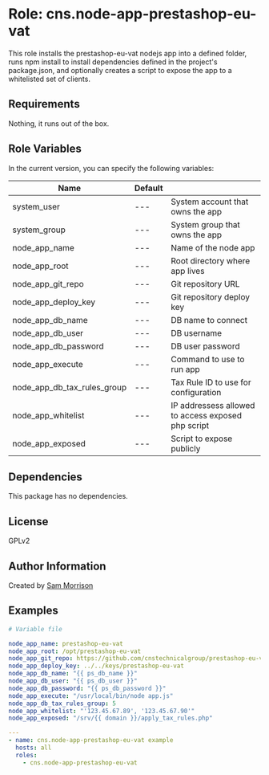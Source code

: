 Role: cns.node-app-prestashop-eu-vat
========

This role installs the prestashop-eu-vat nodejs app into a defined folder, runs npm install to install dependencies defined in the project's package.json, and optionally creates a script to expose the app to a whitelisted set of clients.

Requirements
------------

Nothing, it runs out of the box.

Role Variables
--------------

In the current version, you can specify the following variables:

| Name               | Default |                                      |
|--------------------|---------|--------------------------------------|
| system_user        |   ---   | System account that owns the app    |
| system_group       |   ---   | System group that owns the app      |
| node_app_name      |   ---   | Name of the node app                 |
| node_app_root      |   ---   | Root directory where app lives |
| node_app_git_repo  |   ---   | Git repository URL |
| node_app_deploy_key|   ---   | Git repository deploy key |
| node_app_db_name|   ---   | DB name to connect |
| node_app_db_user|   ---   | DB username|
| node_app_db_password|   ---   | DB user password |
| node_app_execute|   ---   | Command to use to run app |
| node_app_db_tax_rules_group|   ---   | Tax Rule ID to use for configuration |
| node_app_whitelist|   ---   | IP addressess allowed to access exposed php script|
| node_app_exposed|   ---   | Script to expose publicly |


Dependencies
------------

This package has no dependencies.

License
-------

GPLv2

Author Information
------------------

Created by [Sam Morrison](https://www.twitter.com/samcns)

Examples
--------

```yaml
# Variable file

node_app_name: prestashop-eu-vat
node_app_root: /opt/prestashop-eu-vat
node_app_git_repo: https://github.com/cnstechnicalgroup/prestashop-eu-vat.git
node_app_deploy_key: ../../keys/prestashop-eu-vat
node_app_db_name: "{{ ps_db_name }}"
node_app_db_user: "{{ ps_db_user }}"
node_app_db_password: "{{ ps_db_password }}"
node_app_execute: "/usr/local/bin/node app.js"
node_app_db_tax_rules_group: 5
node_app_whitelist: "'123.45.67.89', '123.45.67.90'"
node_app_exposed: "/srv/{{ domain }}/apply_tax_rules.php"
```

```yaml
---
- name: cns.node-app-prestashop-eu-vat example
  hosts: all
  roles:
    - cns.node-app-prestashop-eu-vat
```
